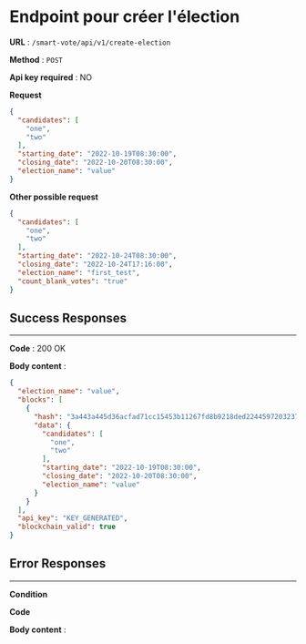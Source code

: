 # Endpoint pour créer l'élection

**URL** : `/smart-vote/api/v1/create-election`

**Method** : `POST`

**Api key required** : NO

**Request**
```json
{
  "candidates": [
    "one",
    "two"
  ],
  "starting_date": "2022-10-19T08:30:00",
  "closing_date": "2022-10-20T08:30:00",
  "election_name": "value"
}
```
**Other possible request**
```json
{
  "candidates": [
    "one",
    "two"
  ],
  "starting_date": "2022-10-24T08:30:00",
  "closing_date": "2022-10-24T17:16:00",
  "election_name": "first_test",
  "count_blank_votes": "true"
}
```

## Success Responses

---

**Code** : 200 OK

**Body content** :
```json
{
  "election_name": "value",
  "blocks": [
    {
      "hash": "3a443a445d36acfad71cc15453b11267fd8b9218ded2244597203237cdf82180b61092bc963c64ab6d67d552c331c8c62947d56040182facc3d548242119fce1",
      "data": {
        "candidates": [
          "one",
          "two"
        ],
        "starting_date": "2022-10-19T08:30:00",
        "closing_date": "2022-10-20T08:30:00",
        "election_name": "value"
      }
    }
  ],
  "api_key": "KEY_GENERATED",
  "blockchain_valid": true
}
```



## Error Responses

---

**Condition**

**Code**

**Body content** : 
